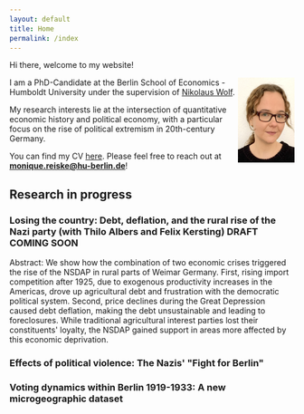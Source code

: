 ```yaml
---
layout: default
title: Home
permalink: /index
---
```


Hi there, welcome to my website!

<img align="right" src="./docs/assets/images/IMG_3938.jpeg" alt="IMG_3938" width="100" height="150" >

I am a PhD-Candidate at the Berlin School of Economics - Humboldt University under the supervision of [Nikolaus Wolf](https://sites.google.com/site/nikolauswolf01). 

My research interests lie at the intersection of quantitative economic history and political economy, with a particular focus on the rise of political extremism in 20th-century Germany. 

You can find my CV [here](https://www.dropbox.com/scl/fi/r8vwb4pqgi8mwggv4g7s9/CV-Monique-Reiske.pdf?rlkey=4gwxd59doowmeqeio3z0ackgv&dl=0). 
Please feel free to reach out at **monique.reiske@hu-berlin.de**!

## Research in progress

### Losing the country: Debt, deflation, and the rural rise of the Nazi party (with Thilo Albers and Felix Kersting) DRAFT COMING SOON

Abstract: 
We show how the combination of two economic crises triggered the rise of the NSDAP in rural parts of Weimar Germany. First, rising import competition after 1925, due to exogenous productivity increases in the Americas, drove up agricultural debt and frustration with the democratic political system. Second, price declines during the Great Depression caused  debt deflation, making the debt unsustainable and leading to foreclosures. While traditional agricultural interest parties lost their constituents' loyalty, the NSDAP gained support in areas more affected by this economic deprivation.

### Effects of political violence: The Nazis' "Fight for Berlin"

### Voting dynamics within Berlin 1919-1933: A new microgeographic dataset
